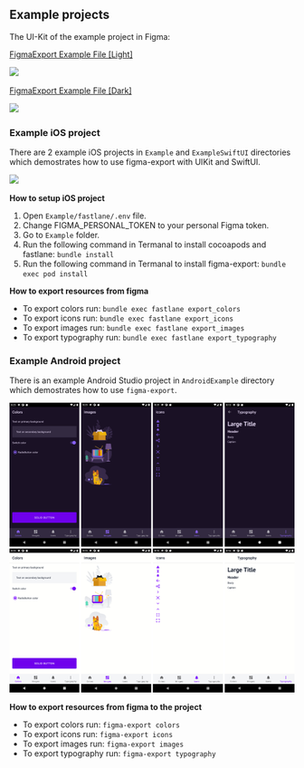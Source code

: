 ## Example projects

The UI-Kit of the example project in Figma:

[FigmaExport Example File [Light]](https://www.figma.com/file/MRVOEjTRatddzaMN7iYlAe/FigmaExport-Example-File-Light)

<a href="https://www.figma.com/file/MRVOEjTRatddzaMN7iYlAe/FigmaExport-Example-File-Light"><img src="../images/figma_l.png" width="600" /></a>

[FigmaExport Example File [Dark]](https://www.figma.com/file/eLY5YHbCBNdFmMEVuWKnx5/FigmaExport-Example-File-Dark)

<a href="https://www.figma.com/file/eLY5YHbCBNdFmMEVuWKnx5/FigmaExport-Example-File-Dark"><img src="../images/figma_d.png" width="600" /></a>
### Example iOS project

There are 2 example iOS projects in `Example` and `ExampleSwiftUI` directories which demostrates how to use figma-export with UIKit and SwiftUI.

<img src="../images/figma.png" />

**How to setup iOS project**
1. Open `Example/fastlane/.env` file.
2. Change FIGMA_PERSONAL_TOKEN to your personal Figma token.
3. Go to `Example` folder.
4. Run the following command in Termanal to install cocoapods and fastlane: `bundle install`
5. Run the following command in Termanal to install figma-export: `bundle exec pod install`

**How to export resources from figma**
* To export colors run: `bundle exec fastlane export_colors`
* To export icons run: `bundle exec fastlane export_icons`
* To export images run: `bundle exec fastlane export_images`
* To export typography run: `bundle exec fastlane export_typography`

### Example Android project

There is an example Android Studio project in `AndroidExample` directory which demostrates how to use `figma-export`.

<img src="../images/android_example.png"/>

**How to export resources from figma to the project**
* To export colors run: `figma-export colors`
* To export icons run: `figma-export icons`
* To export images run: `figma-export images`
* To export typography run: `figma-export typography`
